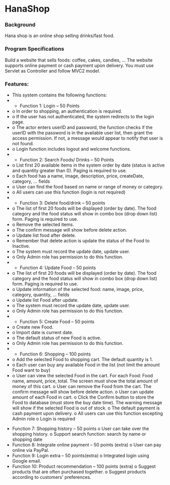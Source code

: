 # HanaShop

### Background
  Hana shop is an online shop selling drinks/fast food.

### Program Specifications
  Build a website that sells foods: coffee, cakes, candies, ... The website supports online payment or cash payment
  upon delivery. You must use Servlet as Controller and follow MVC2 model.
  
### Features:
 * This system contains the following functions:
 * - Function 1: Login – 50 Points
 *   o In order to shopping, an authentication is required.
 *   o If the user has not authenticated, the system redirects to the login page.
 *   o The actor enters userID and password, the function checks if the userID with the password is in the
    available user list, then grant the access permission. If not, a message would appear to notify that user is
    not found.
 *   o Login function includes logout and welcome functions.
 * - Function 2: Search Foods/ Drinks – 50 Points
 *   o List first 20 available items in the system order by date (status is active and quantity greater than 0). Paging
    is required to use.
 *   o Each food has a name, image, description, price, createDate, category, … fields
 *   o User can find the food based on name or range of money or category.
 *   o All users can use this function (login is not required)
 * - Function 3: Delete food/drink – 50 points
 *   o The list of first 20 foods will be displayed (order by date). The food category and the food status will show
    in combo box (drop down list) form. Paging is required to use.
 *   o Remove the selected items.
 *   o The confirm message will show before delete action.
 *   o Update list food after delete.
 *   o Remember that delete action is update the status of the Food to Inactive.
 *   o The system must record the update date, update user.
 *   o Only Admin role has permission to do this function.
 * - Function 4: Update Food – 50 points
 * o The list of first 20 foods will be displayed (order by date). The food category and the food status will show
  in combo box (drop down list) form. Paging is required to use.
 * o Update information of the selected food: name, image, price, category, quantity, ... fields
 * o Update list Food after update.
 * o The system must record the update date, update user.
 * o Only Admin role has permission to do this function.
 * - Function 5: Create Food – 50 points
 * o Create new Food.
 * o Import date is current date.
 * o The default status of new Food is active.
 * o Only Admin role has permission to do this function.
 * - Function 6: Shopping – 100 points
 * o Add the selected Food to shopping cart. The default quantity is 1.
 * o Each user can buy any available Food in the list (not limit the amount Food want to buy)
 * o User can view the selected Food in the cart. For each Food: Food name, amount, price, total. The screen
  must show the total amount of money of this cart.
  o User can remove the Food from the cart. The confirm message will show before delete action.
  o User can update amount of each Food in cart.
  o Click the Confirm button to store the Food to database (must store the buy date time). The warning
  message will show if the selected Food is out of stock.
  o The default payment is cash payment upon delivery.
  o All users can use this function excepting Admin role
  o Login is required
  - Function 7: Shopping history – 50 points
  o User can take over the shopping history.
  o Support search function: search by name or shopping date
  - Function 8: Integrate online payment – 50 points (extra)
  o User can pay online via PayPal.
  - Function 9: Login extra – 50 points(extra)
  o Integrated login using Google email.
  - Function 10: Product recommendation – 100 points (extra)
  o Suggest products that are often purchased together.
  o Suggest products according to customers' preferences.
